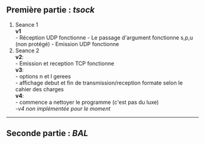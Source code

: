 ## Première partie : *tsock*

1. Seance 1   
	**v1**  
		- Réception UDP fonctionne
		- Le passage d'argument fonctionne s,p,u (non protégé)
		- Emission UDP fonctionne
2. Seance 2  
	**v2**:  
		- Emission et reception TCP fonctionne  
	**v3**:  
		- options n et l gerees  
		- affichage debut et fin de transmission/reception formate selon le cahier des charges  
	**v4**:  
		- commence a nettoyer le programme (c'est pas du luxe)  
		-*v4 non implémentée pour le moment*  
***
## Seconde partie : *BAL*
